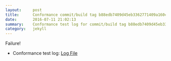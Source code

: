 ```yaml
---
layout:     post
title:      Conformance commit/build tag b88edb7409d45eb3362771409a160c392e925438
date:       2016-07-11 21:02:13
summary:    Conformance test log for commit/build tag b88edb7409d45eb3362771409a160c392e925438.
category:   jekyll
---
```


Failure!

- Conformance test log: [Log File](http://s3-us-west-2.amazonaws.com/kraken-e2e-logs/conformance/kraken_b88edb7409d45eb3362771409a160c392e925438/build-log.txt)
